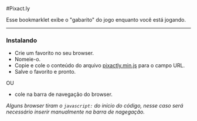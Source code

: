 #Pixact.ly

Esse bookmarklet exibe o "gabarito" do jogo enquanto você está jogando.

---

### Instalando

* Crie um favorito no seu browser.
* Nomeie-o.
* Copie e cole o conteúdo do arquivo [pixactly.min.js](http://raw.githubusercontent.com/fernandosavio/bookmarklets/master/pixact.ly/pixact.ly.min.js) para o campo URL.
* Salve o favorito e pronto.

OU

* cole na barra de navegação do browser.

*Alguns browser tiram o `javascript:` do início do código, nesse caso será necessário inserir manualmente na barra de nagegação.*

